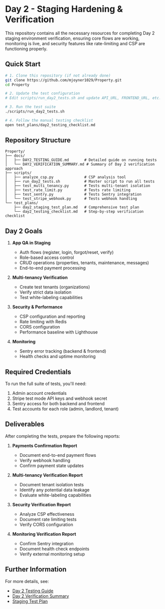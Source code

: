 # Day 2 - Staging Hardening & Verification

This repository contains all the necessary resources for completing Day 2 staging environment verification, ensuring core flows are working, monitoring is live, and security features like rate-limiting and CSP are functioning properly.

## Quick Start

```bash
# 1. Clone this repository (if not already done)
git clone https://github.com/mjoyner1029/Property.git
cd Property

# 2. Update the test configuration
# Edit scripts/run_day2_tests.sh and update API_URL, FRONTEND_URL, etc.

# 3. Run the test suite
./scripts/run_day2_tests.sh

# 4. Follow the manual testing checklist
open test_plans/day2_testing_checklist.md
```

## Repository Structure

```
Property/
├── docs/
│   ├── DAY2_TESTING_GUIDE.md       # Detailed guide on running tests
│   └── DAY2_VERIFICATION_SUMMARY.md # Summary of Day 2 verification approach
├── scripts/
│   ├── analyze_csp.py              # CSP analysis tool
│   ├── run_day2_tests.sh           # Master script to run all tests
│   ├── test_multi_tenancy.py       # Tests multi-tenant isolation
│   ├── test_rate_limit.py          # Tests rate limiting
│   ├── test_sentry.py              # Tests Sentry integration
│   └── test_stripe_webhook.py      # Tests webhook handling
└── test_plans/
    ├── day2_staging_test_plan.md   # Comprehensive test plan
    └── day2_testing_checklist.md   # Step-by-step verification checklist
```

## Day 2 Goals

1. **App QA in Staging**
   - Auth flows (register, login, forgot/reset, verify)
   - Role-based access control
   - CRUD operations (properties, tenants, maintenance, messages)
   - End-to-end payment processing

2. **Multi-tenancy Verification**
   - Create test tenants (organizations)
   - Verify strict data isolation
   - Test white-labeling capabilities

3. **Security & Performance**
   - CSP configuration and reporting
   - Rate limiting with Redis
   - CORS configuration
   - Performance baseline with Lighthouse

4. **Monitoring**
   - Sentry error tracking (backend & frontend)
   - Health checks and uptime monitoring

## Required Credentials

To run the full suite of tests, you'll need:

1. Admin account credentials
2. Stripe test mode API keys and webhook secret
3. Sentry access for both backend and frontend
4. Test accounts for each role (admin, landlord, tenant)

## Deliverables

After completing the tests, prepare the following reports:

1. **Payments Confirmation Report**
   - Document end-to-end payment flows
   - Verify webhook handling
   - Confirm payment state updates

2. **Multi-tenancy Verification Report**
   - Document tenant isolation tests
   - Identify any potential data leakage
   - Evaluate white-labeling capabilities

3. **Security Verification Report**
   - Analyze CSP effectiveness
   - Document rate limiting tests
   - Verify CORS configuration

4. **Monitoring Verification Report**
   - Confirm Sentry integration
   - Document health check endpoints
   - Verify external monitoring setup

## Further Information

For more details, see:
- [Day 2 Testing Guide](docs/DAY2_TESTING_GUIDE.md)
- [Day 2 Verification Summary](docs/DAY2_VERIFICATION_SUMMARY.md)
- [Staging Test Plan](test_plans/day2_staging_test_plan.md)
